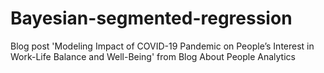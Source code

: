 # Bayesian-segmented-regression
 Blog post 'Modeling Impact of COVID-19 Pandemic on People’s Interest in Work-Life Balance and Well-Being' from Blog About People Analytics

